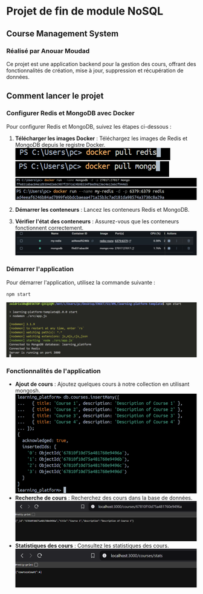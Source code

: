 # Projet de fin de module NoSQL
## Course Management System

### Réalisé par Anouar Moudad

Ce projet est une application backend pour la gestion des cours, offrant des fonctionnalités de création, mise à jour, suppression et récupération de données.

## Comment lancer le projet

### Configurer Redis et MongoDB avec Docker

Pour configurer Redis et MongoDB, suivez les étapes ci-dessous :

1. **Télécharger les images Docker** :
   Téléchargez les images de Redis et MongoDB depuis le registre Docker.
   ![Pull Redis](<pull redis.png>)
   ![Pull MongoDB](<pull mongodb.png>)
   ![run MongoDB](runMongoDb.png) 
   ![run Redis](runRedis.png)
2. **Démarrer les conteneurs** :
   Lancez les conteneurs Redis et MongoDB.

3. **Vérifier l'état des conteneurs** :
   Assurez-vous que les conteneurs fonctionnent correctement.
   ![Statut des conteneurs](<conteneur stats.png>)

### Démarrer l'application

Pour démarrer l'application, utilisez la commande suivante :
```bash
npm start
```
   ![Démarrer l'application](<run App.png>)

### Fonctionnalités de l'application

- **Ajout de cours** :
  Ajoutez quelques cours à notre collection en utilisant mongosh.
  ![Insertion de données de cours](<inster data to couses.png>)
- **Recherche de cours** :
  Recherchez des cours dans la base de données.
  ![Recherche de cours](<find course .png>)
- **Statistiques des cours** :
  Consultez les statistiques des cours.
  ![Statistiques des cours](image.png)